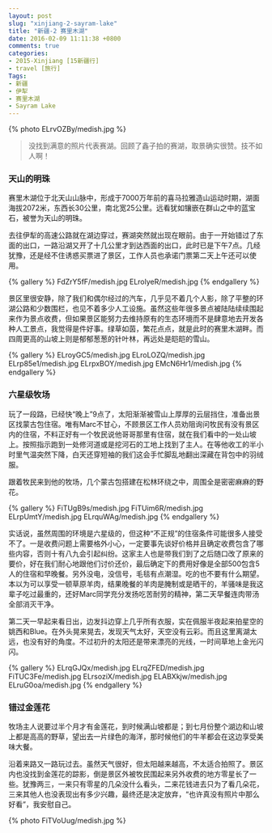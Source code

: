 ```yaml
---
layout: post
slug: "xinjiang-2-sayram-lake"
title: "新疆-2 赛里木湖"
date: 2016-02-09 11:11:38 +0800
comments: true
categories:
- 2015-Xinjiang [15新疆行]
- travel [旅行]
Tags:
- 新疆
- 伊犁
- 赛里木湖
- Sayram Lake
---
```


{% photo ELrvOZBy/medish.jpg %}

> 没找到满意的照片代表赛湖。回顾了鑫子拍的赛湖，取景确实很赞。技不如人啊！

### 天山的明珠

赛里木湖位于北天山山脉中，形成于7000万年前的喜马拉雅造山运动时期，湖面海拔2072米，东西长30公里，南北宽25公里。远看犹如镶嵌在群山之中的蓝宝石，被誉为天山的明珠。

去往伊犁的高速公路就在湖边穿过，赛湖突然就出现在眼前。由于一开始错过了东面的出口，一路沿湖又开了十几公里才到达西面的出口，此时已是下午7点。几经犹豫，还是经不住诱惑买票进了景区，工作人员也承诺门票第二天上午还可以使用。

<!-- more -->

{% gallery %}
FdZrY5fF/medish.jpg
ELrolyeR/medish.jpg
{% endgallery %}

景区里很安静，除了我们和偶尔经过的汽车，几乎见不着几个人影，除了平整的环湖公路和少数围栏，也见不着多少人工设施。虽然这些年很多景点被陆陆续续围起来作为景点收费，但如果景区能努力去维持原有的生态环境而不是肆意地去开发各种人工景点，我觉得是件好事。绿草如茵，繁花点点，就是此时的赛里木湖畔。而四周更高的山坡上则是郁郁葱葱的针叶林，再远处是皑皑的雪山。

{% gallery %}
ELroyGC5/medish.jpg
ELroLOZQ/medish.jpg
ELrp85e1/medish.jpg
ELrpxBOY/medish.jpg
EMcN6Hr1/medish.jpg
{% endgallery %}

### 六星级牧场

玩了一段路，已经快“晚上”9点了，太阳渐渐被雪山上厚厚的云层挡住，准备出景区找蒙古包住宿。唯有Marc不甘心，不顾景区工作人员劝阻询问牧民有没有景区内的住宿，不料正好有一个牧民说他哥哥那里有住宿，就在我们看中的一处山坡上。按照指示跑到一处修河道或是挖河石的工地上找到了主人。在等他收工的半小时里气温突然下降，白天还穿短袖的我们这会手忙脚乱地翻出深藏在背包中的羽绒服。

跟着牧民来到他的牧场，几个蒙古包搭建在松林环绕之中，周围全是密密麻麻的野花。

{% gallery %}
FiTUgB9s/medish.jpg
FiTUim6R/medish.jpg
ELrpUmtY/medish.jpg
ELrquWAg/medish.jpg
{% endgallery %}

实话说，虽然周围的环境是六星级的，但这种“不正规”的住宿条件可能很多人接受不了。一是收费问题上需要格外小心，一定要事先谈好价格并且确定收费包含了哪些内容，否则十有八九会引起纠纷。这家主人也是带我们到了之后随口改了原来的要价，好在我们耐心地跟他们讨价还价，最后确定下的费用好像是全部500包含5人的住宿和早晚餐。另外没电，没信号，毛毯有点潮湿。吃的也不要有什么期望。本以为可以享受一顿草原羊肉，结果晚餐的羊肉是腌制或是晒干的，羊骚味是我这辈子吃过最重的，还好Marc同学充分发扬吃苦耐劳的精神，第二天早餐连肉带汤全部消灭干净。

第二天一早起来看日出，边发抖边穿上几乎所有衣服，实在佩服半夜起来拍星空的姚西和Blue。在外头晃来晃去，发现天气太好，天空没有云彩。而且这里离湖太远，也没有好的角度。不过初升的太阳还是带来漂亮的光线，一时间草地上金光闪闪。

{% gallery %}
ELrqGJQx/medish.jpg
ELrqZFED/medish.jpg
FiTUC3Fe/medish.jpg
ELrsoziX/medish.jpg
ELABXkjw/medish.jpg
ELruG0oa/medish.jpg
{% endgallery %}

### 错过金莲花

牧场主人说要过半个月才有金莲花，到时候满山坡都是；到七月份整个湖边和山坡上都是高高的野草，望出去一片绿色的海洋，那时候他们的牛羊都会在这边享受美味大餐。

沿着来路又一路玩过去。虽然天气很好，但太阳越来越高，不太适合拍照了。景区内也没找到金莲花的踪影，倒是景区外被牧民围起来另外收费的地方零星长了一些。犹豫两三，一来只有零星的几朵没什么看头，二来花钱进去只为了看几朵花，三来其他人也没表现出有多少兴趣，最终还是决定放弃，“也许真没有照片中那么好看”，我安慰自己。

{% photo FiTVoUug/medish.jpg %}
